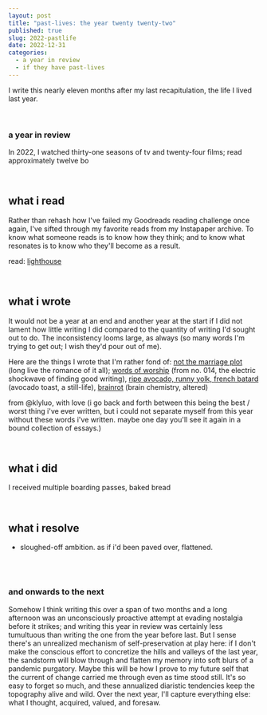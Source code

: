 ```yaml
---
layout: post
title: "past-lives: the year twenty twenty-two"
published: true
slug: 2022-pastlife
date: 2022-12-31
categories:
  - a year in review
  - if they have past-lives
---
```


I write this nearly eleven months after my last recapitulation, the life I lived last year. 

<br />

### a year in review

In 2022, I watched thirty-one seasons of tv and twenty-four films; read approximately twelve bo

<!--more-->

<br />

## what i read

Rather than rehash how I've failed my Goodreads reading challenge once again, I've sifted through my favorite reads from my Instapaper archive. To know what someone reads is to know how they think; and to know what resonates is to know who they'll become as a result.

read: [lighthouse](https://lighthouse.kellyluo.me/) 

<br />

## what i wrote

It would not be a year at an end and another year at the start if I did not lament how little writing I did compared to the quantity of writing I'd sought out to do. The inconsistency looms large, as always (so many words I'm trying to get out; I wish they'd pour out of me). 

Here are the things I wrote that I'm rather fond of: 
[not the marriage plot](https://blog.kellyluo.me/2022-09/not-the-marriage-plot) (long live the romance of it all); [words of worship](https://blog.kellyluo.me/2022-10/collections-014) (from no. 014, the electric shockwave of finding good writing), [ripe avocado, runny yolk, french batard](https://blog.kellyluo.me/2022-11/still-life-avocado-toast) (avocado toast, a still-life), [brainrot](https://blog.kellyluo.me/2022-11/brainrot) (brain chemistry, altered)

from @klyluo, with love (i go back and forth between this being the best / worst thing i've ever written, but i could not separate myself from this year without these words i've written. maybe one day you'll see it again in a bound collection of essays.)

<br />

## what i did

I received multiple boarding passes, baked bread


<br />

## what i resolve

- sloughed-off ambition. as if i'd been paved over, flattened. 


<br />

<br />

### and onwards to the next

Somehow I think writing this over a span of two months and a long afternoon was an unconsciously proactive attempt at evading nostalgia before it strikes; and writing this year in review was certainly less tumultuous than writing the one from the year before last. But I sense there's an unrealized mechanism of self-preservation at play here: if I don't make the conscious effort to concretize the hills and valleys of the last year, the sandstorm will blow through and flatten my memory into soft blurs of a pandemic purgatory. Maybe this will be how I prove to my future self that the current of change carried me through even as time stood still. It's so easy to forget so much, and these annualized diaristic tendencies keep the topography alive and wild. Over the next year, I'll capture everything else: what I thought, acquired, valued, and foresaw.

